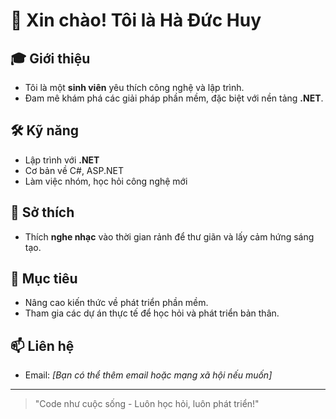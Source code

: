 # 👋 Xin chào! Tôi là Hà Đức Huy

## 🎓 Giới thiệu
- Tôi là một **sinh viên** yêu thích công nghệ và lập trình.
- Đam mê khám phá các giải pháp phần mềm, đặc biệt với nền tảng **.NET**.

## 🛠️ Kỹ năng
- Lập trình với **.NET**
- Cơ bản về C#, ASP.NET
- Làm việc nhóm, học hỏi công nghệ mới

## 🎵 Sở thích
- Thích **nghe nhạc** vào thời gian rảnh để thư giãn và lấy cảm hứng sáng tạo.

## 🌱 Mục tiêu
- Nâng cao kiến thức về phát triển phần mềm.
- Tham gia các dự án thực tế để học hỏi và phát triển bản thân.

## 📫 Liên hệ
- Email: *[Bạn có thể thêm email hoặc mạng xã hội nếu muốn]*

---

> "Code như cuộc sống - Luôn học hỏi, luôn phát triển!"
